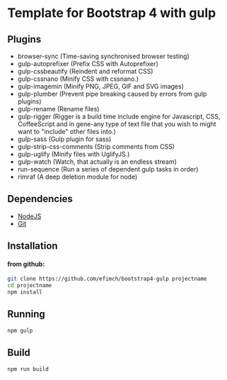# Template for Bootstrap 4 with gulp

## Plugins
- browser-sync (Time-saving synchronised browser testing)
- gulp-autoprefixer (Prefix CSS with Autoprefixer)
- gulp-cssbeautify (Reindent and reformat CSS)
- gulp-cssnano (Minify CSS with cssnano.)
- gulp-imagemin (Minify PNG, JPEG, GIF and SVG images)
- gulp-plumber (Prevent pipe breaking caused by errors from gulp plugins)
- gulp-rename (Rename files)
- gulp-rigger (Rigger is a build time include engine for Javascript, CSS, CoffeeScript and in gene-any type of text file that you wish to might want to "include" other files into.)
- gulp-sass (Gulp plugin for sass)
- gulp-strip-css-comments (Strip comments from CSS)
- gulp-uglify (Minify files with UglifyJS.)
- gulp-watch (Watch, that actually is an endless stream)
- run-sequence (Run a series of dependent gulp tasks in order)
- rimraf (A deep deletion module for node)


## Dependencies

- [NodeJS](https://nodejs.org/)
- [Git](https://git-scm.com)

## Installation

#### from github:

```bash
git clone https://github.com/efimch/bootstrap4-gulp projectname
cd projectname
npm install
```

## Running

```bash
npm gulp
```

## Build

```bash
npm run build
```